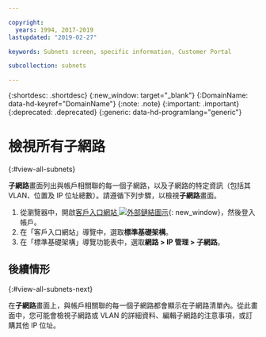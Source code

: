 ```yaml
---

copyright:
  years: 1994, 2017-2019
lastupdated: "2019-02-27"

keywords: Subnets screen, specific information, Customer Portal

subcollection: subnets

---
```


{:shortdesc: .shortdesc}
{:new_window: target="_blank"}
{:DomainName: data-hd-keyref="DomainName"}
{:note: .note}
{:important: .important}
{:deprecated: .deprecated}
{:generic: data-hd-programlang="generic"}

# 檢視所有子網路
{:#view-all-subnets}

**子網路**畫面列出與帳戶相關聯的每一個子網路，以及子網路的特定資訊（包括其 VLAN、位置及 IP 位址總數）。請遵循下列步驟，以檢視**子網路**畫面。

1. 從瀏覽器中，開啟[客戶入口網站 ![外部鏈結圖示](../../icons/launch-glyph.svg "外部鏈結圖示")](https://{DomainName}/){: new_window}，然後登入帳戶。
1. 在「客戶入口網站」導覽中，選取**標準基礎架構**。
1. 在「標準基礎架構」導覽功能表中，選取**網路 > IP 管理 > 子網路**。

## 後續情形
{:#view-all-subnets-next}

在**子網路**畫面上，與帳戶相關聯的每一個子網路都會顯示在子網路清單內。從此畫面中，您可能會檢視子網路或 VLAN 的詳細資料、編輯子網路的注意事項，或訂購其他 IP 位址。
